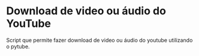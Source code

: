 # Download de video ou áudio do YouTube

Script que permite fazer download de video ou áudio do youtube utilizando o pytube.
